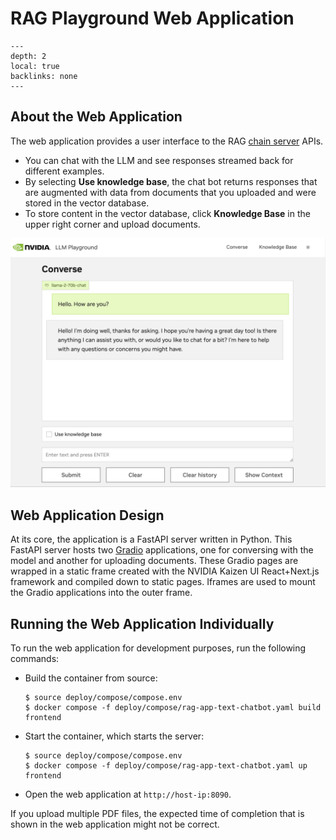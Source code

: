<!--
  SPDX-FileCopyrightText: Copyright (c) 2023 NVIDIA CORPORATION & AFFILIATES. All rights reserved.
  SPDX-License-Identifier: Apache-2.0

  Licensed under the Apache License, Version 2.0 (the "License");
  you may not use this file except in compliance with the License.
  You may obtain a copy of the License at

  http://www.apache.org/licenses/LICENSE-2.0

  Unless required by applicable law or agreed to in writing, software
  distributed under the License is distributed on an "AS IS" BASIS,
  WITHOUT WARRANTIES OR CONDITIONS OF ANY KIND, either express or implied.
  See the License for the specific language governing permissions and
  limitations under the License.
-->

# RAG Playground Web Application

```{contents}
---
depth: 2
local: true
backlinks: none
---
```

## About the Web Application

The web application provides a user interface to the RAG [chain server](./chain-server.md) APIs.

- You can chat with the LLM and see responses streamed back for different examples.
- By selecting **Use knowledge base**, the chat bot returns responses that are augmented with data from documents that you uploaded and were stored in the vector database.
- To store content in the vector database, click **Knowledge Base** in the upper right corner and upload documents.

![Diagram](./images/image4.jpg)

## Web Application Design

At its core, the application is a FastAPI server written in Python. This FastAPI server hosts two [Gradio](https://www.gradio.app/) applications, one for conversing with the model and another for uploading documents. These Gradio pages are wrapped in a static frame created with the NVIDIA Kaizen UI React+Next.js framework and compiled down to static pages. Iframes are used to mount the Gradio applications into the outer frame.

## Running the Web Application Individually

To run the web application for development purposes, run the following commands:

- Build the container from source:

  ```console
  $ source deploy/compose/compose.env
  $ docker compose -f deploy/compose/rag-app-text-chatbot.yaml build frontend
  ```

- Start the container, which starts the server:

  ```console
  $ source deploy/compose/compose.env
  $ docker compose -f deploy/compose/rag-app-text-chatbot.yaml up frontend
  ```

- Open the web application at ``http://host-ip:8090``.

If you upload multiple PDF files, the expected time of completion that is shown in the web application might not be correct.

